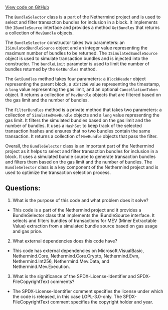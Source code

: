 [View code on GitHub](https://github.com/NethermindEth/nethermind/src/Nethermind/Nethermind.Mev/Source/BundleSelector.cs)

The `BundleSelector` class is a part of the Nethermind project and is used to select and filter transaction bundles for inclusion in a block. It implements the `IBundleSource` interface and provides a method `GetBundles` that returns a collection of `MevBundle` objects. 

The `BundleSelector` constructor takes two parameters: an `ISimulatedBundleSource` object and an integer value representing the maximum number of bundles to be returned. The `ISimulatedBundleSource` object is used to simulate transaction bundles and is injected into the constructor. The `bundleLimit` parameter is used to limit the number of bundles returned by the `GetBundles` method.

The `GetBundles` method takes four parameters: a `BlockHeader` object representing the parent block, a `UInt256` value representing the timestamp, a `long` value representing the gas limit, and an optional `CancellationToken` object. It returns a collection of `MevBundle` objects that are filtered based on the gas limit and the number of bundles.

The `FilterBundles` method is a private method that takes two parameters: a collection of `SimulatedMevBundle` objects and a `long` value representing the gas limit. It filters the simulated bundles based on the gas limit and the number of bundles. It uses a `HashSet` to keep track of the selected transaction hashes and ensures that no two bundles contain the same transaction. It returns a collection of `MevBundle` objects that pass the filter.

Overall, the `BundleSelector` class is an important part of the Nethermind project as it helps to select and filter transaction bundles for inclusion in a block. It uses a simulated bundle source to generate transaction bundles and filters them based on the gas limit and the number of bundles. The `BundleSelector` class is a key component of the Nethermind project and is used to optimize the transaction selection process.
## Questions: 
 1. What is the purpose of this code and what problem does it solve?
- This code is a part of the Nethermind project and it provides a BundleSelector class that implements the IBundleSource interface. It selects and filters bundles of transactions for MEV (Miner Extractable Value) extraction from a simulated bundle source based on gas usage and gas price.

2. What external dependencies does this code have?
- This code has external dependencies on Microsoft.VisualBasic, Nethermind.Core, Nethermind.Core.Crypto, Nethermind.Evm, Nethermind.Int256, Nethermind.Mev.Data, and Nethermind.Mev.Execution.

3. What is the significance of the SPDX-License-Identifier and SPDX-FileCopyrightText comments?
- The SPDX-License-Identifier comment specifies the license under which the code is released, in this case LGPL-3.0-only. The SPDX-FileCopyrightText comment specifies the copyright holder and year.